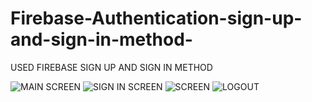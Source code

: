 # Firebase-Authentication-sign-up-and-sign-in-method-
USED FIREBASE SIGN UP AND SIGN IN METHOD

![MAIN SCREEN](https://github.com/anmolkaur18/Firebase-Authentication-sign-up-and-sign-in-method-/blob/master/ss1.png)
![SIGN IN SCREEN](https://github.com/anmolkaur18/Firebase-Authentication-sign-up-and-sign-in-method-/blob/master/ss2.png)
![SCREEN](https://github.com/anmolkaur18/Firebase-Authentication-sign-up-and-sign-in-method-/blob/master/ss3.png)
![LOGOUT](https://github.com/anmolkaur18/Firebase-Authentication-sign-up-and-sign-in-method-/blob/master/ss4.png)
